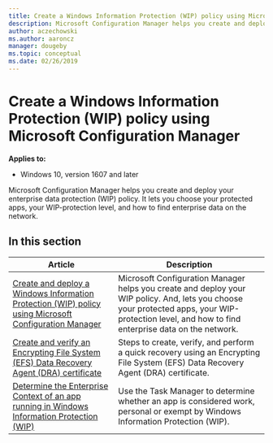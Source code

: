 ```yaml
---
title: Create a Windows Information Protection (WIP) policy using Microsoft Configuration Manager 
description: Microsoft Configuration Manager helps you create and deploy your enterprise data protection (WIP) policy, including letting you choose your protected apps, your WIP-protection level, and how to find enterprise data on the network.
author: aczechowski
ms.author: aaroncz
manager: dougeby
ms.topic: conceptual
ms.date: 02/26/2019
---
```


# Create a Windows Information Protection (WIP) policy using Microsoft Configuration Manager
**Applies to:**

- Windows 10, version 1607 and later

Microsoft Configuration Manager helps you create and deploy your enterprise data protection (WIP) policy. It lets you choose your protected apps, your WIP-protection level, and how to find enterprise data on the network.

## In this section

|Article |Description |
|------|------------|
|[Create and deploy a Windows Information Protection (WIP) policy using Microsoft Configuration Manager](create-wip-policy-using-configmgr.md) |Microsoft Configuration Manager helps you create and deploy your WIP policy. And, lets you choose your protected apps, your WIP-protection level, and how to find enterprise data on the network. |
|[Create and verify an Encrypting File System (EFS) Data Recovery Agent (DRA) certificate](create-and-verify-an-efs-dra-certificate.md) |Steps to create, verify, and perform a quick recovery using an Encrypting File System (EFS) Data Recovery Agent (DRA) certificate. |
|[Determine the Enterprise Context of an app running in Windows Information Protection (WIP)](wip-app-enterprise-context.md) |Use the Task Manager to determine whether an app is considered work, personal or exempt by Windows Information Protection (WIP). |
